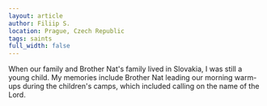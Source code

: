 ```yaml
---
layout: article
author: Filiip S.
location: Prague, Czech Republic
tags: saints
full_width: false
---
```

When our family and Brother Nat's family lived in Slovakia, I was still a young child. My memories include Brother Nat leading our morning warm-ups during the children's camps, which included calling on the name of the Lord.
